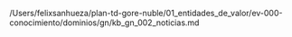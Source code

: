 /Users/felixsanhueza/plan-td-gore-nuble/01_entidades_de_valor/ev-000-conocimiento/dominios/gn/kb_gn_002_noticias.md